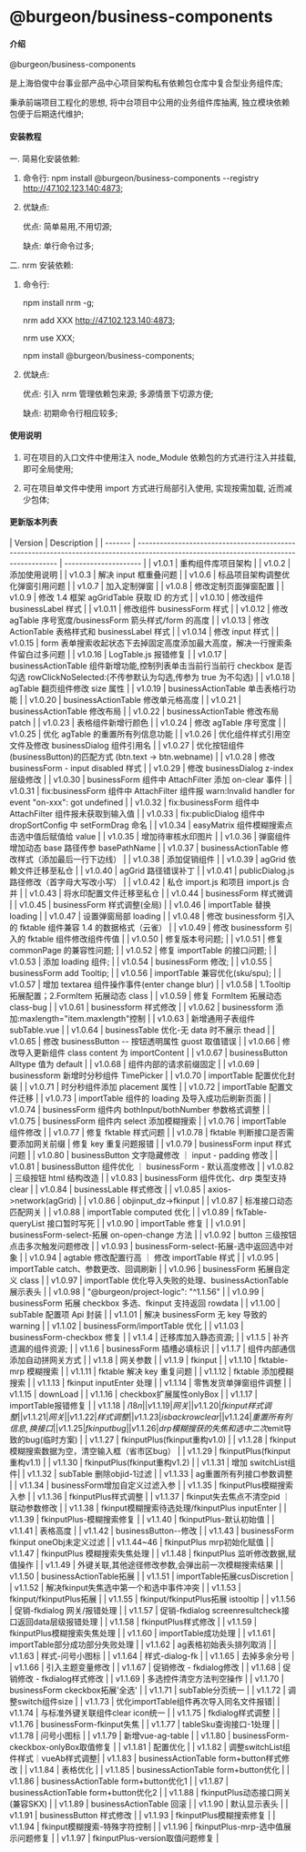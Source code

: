 # @burgeon/business-components

#### 介绍

@burgeon/business-components

是上海伯俊中台事业部产品中心项目架构私有依赖包仓库中复合型业务组件库;

秉承前端项目工程化的思想, 将中台项目中公用的业务组件库抽离, 独立模块依赖包便于后期迭代维护;

#### 安装教程

一. 简易化安装依赖:

1.  命令行: npm install @burgeon/business-components --registry http://47.102.123.140:4873;

2.  优缺点:

    优点: 简单易用,不用切源;

    缺点: 单行命令过多;

二. nrm 安装依赖:

1.  命令行:

    npm install nrm -g;

    nrm add XXX http://47.102.123.140:4873;

    nrm use XXX;

    npm install @burgeon/business-components;

2.  优缺点:

    优点: 引入 nrm 管理依赖包来源; 多源情景下切源方便;

    缺点: 初期命令行相应较多;

#### 使用说明

1. 可在项目的入口文件中使用注入 node_Module 依赖包的方式进行注入并挂载, 即可全局使用;

2. 可在项目单文件中使用 import 方式进行局部引入使用, 实现按需加载, 近而减少包体;

#### 更新版本列表

| Version | Description                                                                                                                            |
| ------- | -------------------------------------------------------------------------------------------------------------------------------------- | --------------------- |
| v1.0.1  | 重构组件库项目架构                                                                                                                     |
| v1.0.2  | 添加使用说明                                                                                                                           |
| v1.0.3  | 解决 input 框重叠问题                                                                                                                  |
| v1.0.6  | 标品项目架构调整优化弹窗引用问题                                                                                                       |
| v1.0.7  | 加入定制弹窗                                                                                                                           |
| v1.0.8  | 修改定制页面弹窗配置                                                                                                                   |
| v1.0.9  | 修改 1.4 框架 agGridTable 获取 ID 的方式                                                                                               |
| v1.0.10 | 修改组件 businessLabel 样式                                                                                                            |
| v1.0.11 | 修改组件 businessForm 样式                                                                                                             |
| v1.0.12 | 修改 agTable 序号宽度/businessForm 箭头样式/form 的高度                                                                                |
| v1.0.13 | 修改 ActionTable 表格样式和 businessLabel 样式                                                                                         |
| v1.0.14 | 修改 input 样式                                                                                                                        |
| v1.0.15 | form 表单搜索收起状态下去掉固定高度添加最大高度，解决一行搜索条件留白过多问题                                                          |
| v1.0.16 | LogTable.js 报错修复                                                                                                                   |
| v1.0.17 | businessActionTable 组件新增功能,控制列表单击当前行当前行 checkbox 是否勾选 rowClickNoSelected:(不传参默认为勾选,传参为 true 为不勾选) |
| v1.0.18 | agTable 翻页组件修改 size 属性                                                                                                         |
| v1.0.19 | businessActionTable 单击表格行功能                                                                                                     |
| v1.0.20 | businessActionTable 修改单元格高度                                                                                                     |
| v1.0.21 | businessActionTable 修改布局                                                                                                           |
| v1.0.22 | businessActionTable 修改布局 patch                                                                                                     |
| v1.0.23 | 表格组件新增行颜色                                                                                                                     |
| v1.0.24 | 修改 agTable 序号宽度                                                                                                                  |
| v1.0.25 | 优化 agTable 的重置所有列信息功能                                                                                                      |
| v1.0.26 | 优化组件样式引用空文件及修改 businessDialog 组件引用名                                                                                 |
| v1.0.27 | 优化按钮组件(businessButton)的匹配方式 (btn.text -> btn.webname)                                                                       |
| v1.0.28 | 修改 businessForm - input disabled 样式                                                                                                |
| v1.0.29 | 修改 businessDialog z-index 层级修改                                                                                                   |
| v1.0.30 | businessForm 组件中 AttachFilter 添加 on-clear 事件                                                                                    |
| v1.0.31 | fix:businessForm 组件中 AttachFilter 组件报 warn:Invalid handler for event "on-xxx": got undefined                                     |
| v1.0.32 | fix:businessForm 组件中 AttachFilter 组件报未获取到输入值                                                                              |
| v1.0.33 | fix:publicDialog 组件中 dropSortConfig 中 setFormDrag 命名                                                                             |
| v1.0.34 | easyMatrix 组件模糊搜索点击选中值后赋值给 value                                                                                        |
| v1.0.35 | 增加待审核水印图片                                                                                                                     |
| v1.0.36 | 弹窗组件增加动态 base 路径传参 basePathName                                                                                            |
| v1.0.37 | businessActionTable 修改样式（添加最后一行下边线）                                                                                     |
| v1.0.38 | 添加促销组件                                                                                                                           |
| v1.0.39 | agGrid 依赖文件迁移至私仓                                                                                                              |
| v1.0.40 | agGrid 路径错误补丁                                                                                                                    |
| v1.0.41 | publicDialog.js 路径修改（首字母大写改小写）                                                                                           |
| v1.0.42 | 私仓 import.js 和项目 import.js 合并                                                                                                   |
| v1.0.43 | 将水印配置文件迁移至私仓                                                                                                               |
| v1.0.44 | businessForm 样式微调                                                                                                                  |
| v1.0.45 | businessForm 样式调整(全局)                                                                                                            |
| v1.0.46 | importTable 替换 loading                                                                                                               |
| v1.0.47 | 设置弹窗局部 loading                                                                                                                   |
| v1.0.48 | 修改 businessform 引入的 fktable 组件兼容 1.4 的数据格式（云雀）                                                                       |
| v1.0.49 | 修改 businessform 引入的 fktable 组件修改组件传值                                                                                      |
| v1.0.50 | 修复版本号问题;                                                                                                                        |
| v1.0.51 | 修复 commonPage 的兼容性问题;                                                                                                          |
| v1.0.52 | 修复 importTable 的接口问题;                                                                                                           |
| v1.0.53 | 添加 loading 组件;                                                                                                                     |
| v1.0.54 | businessForm 修改;                                                                                                                     |
| v1.0.55 | businessForm add Tooltip;                                                                                                              |
| v1.0.56 | importTable 兼容优化(sku/spu);                                                                                                         |
| v1.0.57 | 增加 textarea 组件操作事件(enter change blur)                                                                                          |
| v1.0.58 | 1.Tooltip 拓展配置；2.FormItem 拓展动态 class                                                                                          |
| v1.0.59 | 修复 FormItem 拓展动态 class-bug                                                                                                       |
| v1.0.61 | businessform 样式修改                                                                                                                  |
| v1.0.62 | businessform 添加:maxlength="item.maxlength"控制                                                                                       |
| v1.0.63 | 新增通用子表组件 subTable.vue                                                                                                          |
| v1.0.64 | businessTable 优化-无 data 时不展示 thead                                                                                              |
| v1.0.65 | 修改 businessButton -- 按钮透明属性 guost 取值错误                                                                                     |
| v1.0.66 | 修改导入更新组件 class content 为 importContent                                                                                        |
| v1.0.67 | businessButton Alltype 值为 default                                                                                                    |
| v1.0.68 | 组件内部的请求前缀固定                                                                                                                 |
| v1.0.69 | businessform 新增时分秒组件 TimePicker                                                                                                 |
| v1.0.70 | importTable 配置优化封装                                                                                                               |
| v1.0.71 | 时分秒组件添加 placement 属性                                                                                                          |
| v1.0.72 | importTable 配置文件迁移                                                                                                               |
| v1.0.73 | importTable 组件的 loading 及导入成功后刷新页面                                                                                        |
| v1.0.74 | businessForm 组件内 bothInput/bothNumber 参数格式调整                                                                                  |
| v1.0.75 | businessForm 组件内 select 添加模糊搜索                                                                                                |
| v1.0.76 | importTable 组件修改                                                                                                                   |
| v1.0.77 | 修复 fktable 样式问题                                                                                                                  |
| v1.0.78 | fktable 判断接口是否需要添加网关前缀                                                                                                   | 修复 key 重复问题报错 |
| v1.0.79 | businessForm input 样式问题                                                                                                            |
| v1.0.80 | businessButton 文字隐藏修改 ｜ input - padding 修改                                                                                    |
| v1.0.81 | businessButton 组件优化 ｜ businessForm - 默认高度修改                                                                                 |
| v1.0.82 | 三级按钮 html 结构改造                                                                                                                 |
| v1.0.83 | businessForm 组件优化、drp 类型支持 clear                                                                                              |
| v1.0.84 | businessLable 样式修改                                                                                                                 |
| v1.0.85 | axios->network(agGrid)                                                                                                                 |
| v1.0.86 | objinput_dz->fkinput                                                                                                                   |
| v1.0.87 | 标准接口动态匹配网关                                                                                                                   |
| v1.0.88 | importTable computed 优化                                                                                                              |
| v1.0.89 | fkTable-queryList 接口暂时写死                                                                                                         |
| v1.0.90 | importTable 修复                                                                                                                       |
| v1.0.91 | businessForm-select-拓展 on-open-change 方法                                                                                           |
| v1.0.92 | button 三级按钮点击多次触发问题修改                                                                                                    |
| v1.0.93 | businessForm-select-拓展-选中返回选中对象                                                                                              |
| v1.0.94 | agtable 修改配置行高 ｜ 修改 importTable 样式                                                                                          |
| v1.0.95 | importTable catch、参数更改、回调刷新                                                                                                  |
| v1.0.96 | businessForm 拓展自定义 class                                                                                                          |
| v1.0.97 | importTable 优化导入失败的处理、businessActionTable 展示表头                                                                           |
| v1.0.98 | "@burgeon/project-logic": "^1.1.56"                                                                                                    |
| v1.0.99 | businessForm 拓展 checkbox 多选、fkinput 支持返回 rowdata                                                                              |
| v1.1.00 | subTable 配置项 Api 封装                                                                                                               |
| v1.1.01 | 解决 businessForm 无 key 导致的 warning                                                                                                |
| v1.1.02 | businessForm/importTable 优化                                                                                                          |
| v1.1.03 | businessForm-checkbox 修复                                                                                                             |
| v1.1.4  | 迁移库加入静态资源;                                                                                                                    |
| v1.1.5  | 补齐遗漏的组件资源;                                                                                                                    |
| v1.1.6  | businessForm 插槽必填标识                                                                                                              |
| v1.1.7  | 组件内部通信添加自动拼网关方式                                                                                                         |
| v1.1.8  | 网关参数                                                                                                                               |
| v1.1.9  | fkinput                                                                                                                                |
| v1.1.10 | fktable-mrp 模糊搜索                                                                                                                   |
| v1.1.11 | fktable 解决 key 重复问题                                                                                                              |
| v1.1.12 | fktable 添加模糊搜索                                                                                                                   |
| v1.1.13 | fkinput inputEnter 处理                                                                                                                |
| v1.1.14 | 零售发货单弹窗组件调整                                                                                                                 |
| v1.1.15 | downLoad                                                                                                                 |
| v1.1.16 | checkbox扩展属性onlyBox  |
| v1.1.17 | importTable报错修复  |
| v1.1.18 | $i18n  |
| v1.1.19 | 网关  |
| v1.1.20 | fkinput样式调整  |
| v1.1.21 | 网关  |
| v1.1.22 | 样式调整  |
| v1.1.23 | isbackrow clear  |
| v1.1.24 | 重置所有列信息,换接口  |
| v1.1.25 | fkinput bug |
| v1.1.26 | drp模糊搜获的失焦和选中二次$emit导致的bug(临时方案) |
| v1.1.27 | fkinputPlus(fkinput重构v1.0) |
| v1.1.28 | fkinput模糊搜索数据为空，清空输入框（省市区bug） |
| v1.1.29 | fkinputPlus(fkinput重构v1.1) |
| v1.1.30 | fkinputPlus(fkinput重构v1.2) |
| v1.1.31 | 增加 switchList组件|
| v1.1.32 | subTable 删除objid-1过滤 |
| v1.1.33 | ag重置所有列接口参数调整 |
| v1.1.34 | businessForm增加自定义过滤入参 |
| v1.1.35 | fkinputPlus模糊搜索入参 |
| v1.1.36 | fkinputPlus样式调整 |
| v1.1.37 | fkinput失去焦点不清空pid ｜ 联动参数修改 |
| v1.1.38 | fkinput模糊搜索待选处理/fkinputPlus inputEnter |
| v1.1.39 | fkinputPlus-模糊搜索修复 |
| v1.1.40 | fkinputPlus-默认初始值 |
| v1.1.41 | 表格高度 |
| v1.1.42 | businessButton--修改 |
| v1.1.43 | businessForm fkinput oneObj未定义过滤 |
| v1.1.44~46 | fkinputPlus mrp初始化赋值 |
| v1.1.47 | fkinputPlus 模糊搜索失焦处理 |
| v1.1.48 | fkinputPlus 监听修改数据,赋值操作 |
| v1.1.49 | 外键关联,其他途径修改参数,会弹出前一次模糊搜索结果 |
| v1.1.50 | businessActionTable拓展 |
| v1.1.51 | importTable拓展cusDiscretion |
| v1.1.52 | 解决fkinput失焦选中第一个和选中事件冲突 |
| v1.1.53 | fkinput/fkinputPlus拓展 |
| v1.1.55 | fkinput/fkinputPlus拓展 istooltip |
| v1.1.56 | 促销-fkdialog 网关/报错处理 |
| v1.1.57 | 促销-fkdialog screenresultcheck接口返回data层级报错处理 |
| v1.1.58 | fkinputPlus样式修改 |
| v1.1.59 | fkinputPlus模糊搜索失焦处理 |
| v1.1.60 | importTable成功处理 |
| v1.1.61 | importTable部分成功部分失败处理 |
| v1.1.62 | ag表格初始表头排列取消 |
| v1.1.63 | 样式-问号小图标 |
| v1.1.64 | 样式-dialog-fk |
| v1.1.65 | 去掉多余分号 |
| v1.1.66 | 引入主题变量修改 |
| v1.1.67 | 促销修改 - fkdialog修改 |
| v1.1.68 | 促销修改 - fkdialog样式修改 |
| v1.1.69 | 多选控件清空方法判空操作 |
| v1.1.70 | businessForm ckeckbox拓展'全选' |
| v1.1.71 | subTable分页统一 |
| v1.1.72 | 调整switch组件size |
| v1.1.73 | 优化importTable组件再次导入同名文件报错|
| v1.1.74 | 与标准外键关联组件clear icon统一 |
| v1.1.75 | fkdialog样式调整 |
| v1.1.76 | businessForm-fkinput失焦 |
| v1.1.77 | tableSku查询接口-1处理 |
| v1.1.78 | 问号小图标 |
| v1.1.79 | 新增vue-ag-table |
| v1.1.80 | businessForm-ckeckbox-onlyBox取值修复 |
| v1.1.81 | 配置优化 |
| v1.1.82 | 调整switchList组件样式｜vueAb样式调整|
| v1.1.83 | businessActionTable form+button样式修改 |
| v1.1.84 | 表格优化 |
| v1.1.85 | businessActionTable form+button优化 |
| v1.1.86 | businessActionTable form+button优化1 |
| v1.1.87 | businessActionTable form+button优化2 |
| v1.1.88 | fkinputPlus动态接口网关(兼容SKX) |
| v1.1.89 | businessActionTable 回滚 |
| v1.1.90 | 默认显示表头 |
| v1.1.91 | businessButton 样式修改 |
| v1.1.93 | fkinputPlus模糊搜索修复 |
| v1.1.94 | fkinput模糊搜索-特殊字符控制 |
| v1.1.96 | fkinputPlus-mrp-选中值展示问题修复 |
| v1.1.97 | fkinputPlus-version取值问题修复 |
